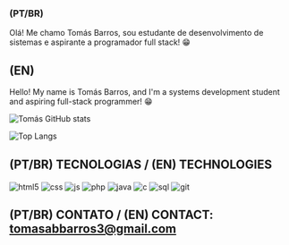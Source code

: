 ### (PT/BR)
Olá! Me chamo Tomás Barros, sou estudante de desenvolvimento de sistemas e aspirante a programador full stack! 😁

## (EN)
Hello! My name is Tomás Barros, and I'm a systems development student and aspiring full-stack programmer! 😁

![Tomás GitHub stats](https://github-readme-stats.vercel.app/api?username=tomas-barros1&show_icons=true&theme=dracula)

![Top Langs](https://github-readme-stats.vercel.app/api/top-langs/?username=tomas-barros1&layout=compact)

## (PT/BR) TECNOLOGIAS / (EN) TECHNOLOGIES

<div style="inline-block">
  <img align="center" alt="html5" src="https://img.shields.io/badge/HTML5-E34F26?style=for-the-badge&logo=html5&logoColor=white"  style="max-width: 100%;">
  <img align="center" alt="css" src="https://img.shields.io/badge/CSS3-1572B6?style=for-the-badge&logo=css3&logoColor=white" style="max-width: 100%;">
  <img align="center" alt="js" src="https://img.shields.io/badge/JavaScript-F7DF1E?style=for-the-badge&logo=javascript&logoColor=black" style="max-width: 100%;">
  <img align="center" alt="php" src="https://img.shields.io/badge/PHP-777BB4?style=for-the-badge&logo=php&logoColor=white" style="max-width: 100%;">
  <img align="center" alt="java" src="https://img.shields.io/badge/Java-ED8B00?style=for-the-badge&logo=openjdk&logoColor=white" style="max-width: 100%;">
  <img align="center" alt="c" src="https://img.shields.io/badge/C-00599C?style=for-the-badge&logo=c&logoColor=white" style="max-width: 100%;">
  <img align="center" alt="sql" src="https://img.shields.io/badge/MySQL-00000F?style=for-the-badge&logo=mysql&logoColor=white" style="max-width: 100%;">
  <img align="center" alt="git" src="https://img.shields.io/badge/Git-%23F05033.svg?style=for-the-badge&logo=git&logoColor=white" style="max-width: 100%;">
</div>

## (PT/BR) CONTATO / (EN) CONTACT: tomasabbarros3@gmail.com
